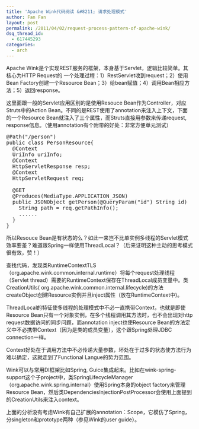 ```yaml
---
title: 'Apache Wink代码阅读 &#8211; 请求处理模式'
author: Fan Fan
layout: post
permalink: /2011/04/02/request-process-pattern-of-apache-wink/
dsq_thread_id:
  - 617445293
categories:
  - arch
---
```

Apache Wink是个实现REST服务的框架，本身基于Servlet，逻辑比较简单。其核心为HTTP Request的 一个处理过程：1）RestServlet收到request；2）使用Bean Factory创建一个Resource Bean；3）给bean赋值；4）调用Bean相应方法；5）返回response。

这里面跟一般的Servlet应用区别的是使用Resouce Bean作为Controller，对应Struts中的Action Bean。不同的是REST使用了annotation来注入上下文，下面的一个Resource Bean就注入了三个属性，而Struts直接用参数来传递request, response信息。（使用annotation有个附带的好处：非常方便单元测试）

<pre class="brush:java">@Path("/person")
public class PersonResource{
  @Context
  UriInfo uriInfo;
  @Context
  HttpServletResponse resp;
  @Context
  HttpServletRequest req;

  @GET
  @Produces(MediaType.APPLICATION_JSON)
  public JSONObject getPerson(@QueryParam("id") String id)  {
    String path = req.getPathInfo();
    ......
  }
}</pre>

所以Resouce Bean是有状态的么？如此一来岂不比单实例多线程的Servlet模式效率要差？难道跟Spring一样使用ThreadLocal？（后来证明这种主动的思考模式很有效，赞！）

查找代码，发现类RuntimeContextTLS（org.apache.wink.common.internal.runtime）将每个request处理线程（Servlet thread）需要的RuntimeContext保存在ThreadLocal成员变量中。类CreationUtils( org.apache.wink.common.internal.lifecycle)的方法createObject创建Resource实例并且inject属性（放在RuntimeContext中)。

ThreadLocal的特征使多线程的处理模式中不必一直携带Context，也就是即使Resource Bean只有一个对象实例，在多个线程调用其方法时，也不会出现对http request数据访问的同步问题，而annotation inject也使Resource Bean的方法定义中不必携带Context（因为是类的成员变量），这个跟Spring处理JDBC connection一样。

Context好处在于调用方法中不必传递大量参数，坏处在于过多的状态使方法行为难以确定，这就走到了Functional Langue的势力范围。

Wink可以与常用DI框架比如Spring, Guice集成起来。比如在wink-spring-support这个子project中，类SpringLifecycleManager（org.apache.wink.spring.internal）使用Spring本身的object factory来管理Resource Bean，然后类DependenciesInjectionPostProcessor会使用上面提到的CreationUtils来注入context。

上面的分析没有考虑Wink有自己扩展的annotation：Scope，它模仿了Spring，分singleton和prototype两种（参见Wink的user guide）。